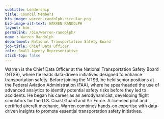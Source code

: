 ```yaml
---
subtitle: Leadership
title: Council Members
bio-image: warren-randolph-circular.png
bio-image-alt-text: WARREN RANDOLPH
layout: bio
permalink: /bio/warren-randolph/
name : Warren Randolph
department: National Transportation Safety Board
job-title: Chief Data Officer
role: Small Agency Representative
stick-top: false
---
```

Warren is the Chief Data Officer at the National Transportation Safety Board (NTSB), where he leads data-driven initiatives designed to enhance transportation safety. Before joining the NTSB, he held senior positions at the Federal Aviation Administration (FAA), where he spearheaded the use of advanced analytics to identify potential safety risks before they led to accidents. He began his career as an aerodynamicist, developing flight simulators for the U.S. Coast Guard and Air Force. A licensed pilot and certified aircraft mechanic, Warren combines hands-on expertise with data-driven insights to promote essential transportation safety initiatives.